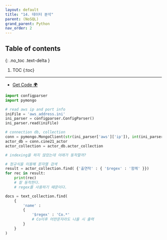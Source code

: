 ```yaml
---
layout: default
title: "14. 데이터 분석"
parent: (NoSQL)
grand_parent: Python
nav_order: 2
---
```


## Table of contents
{: .no_toc .text-delta }

1. TOC
{:toc}

---

* [Get Code 🌍](https://github.com/EasyCoding-7/pymongo_examples/blob/main/pymongo_1/pymongo_1/pymongo_10.py)

```py
import configparser
import pymongo

# read aws ip and port info
iniFile = 'aws_address.ini'
ini_parser = configparser.ConfigParser()
ini_parser.read(iniFile)

# connection db, collection
conn = pymongo.MongoClient(str(ini_parser['aws']['ip']), int(ini_parser['aws']['port']))
actor_db = conn.cine21_actor
actor_collection = actor_db.actor_collection

# indexing을 하지 않았는데 아래가 동작할까?

# 정규식을 이용해 문자열 검색
result = actor_collection.find( {'출연작' : { '$regex' : '함께' }})
for rec in result:
    print(rec)
    # 잘 동작한다. 
    # regex를 사용하기 때문이다.
```

```py
docs = text_collection.find(
    {
        'name' :
        {
            '$regex' : 'Co.*'
            # Co이후 어떤문자라도 나올 시 출력
        }
    }
)
```

